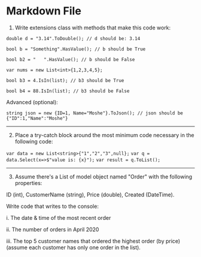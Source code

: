 ﻿
# Markdown File

1.	Write extensions class with methods that make this code work:

`double d = "3.14".ToDouble(); // d should be: 3.14`

`bool b = "Something".HasValue(); // b should be True`

`bool b2 = "   ".HasValue(); // b should be False`

`var nums = new List<int>{1,2,3,4,5};`

`bool b3 = 4.IsIn(list); // b3 should be True`

`bool b4 = 88.IsIn(list); // b3 should be False`

Advanced (optional):

`string json = new {ID=1, Name="Moshe"}.ToJson(); // json should be {"ID":1,"Name":"Moshe"}`

---

2. Place a try-catch block around the most minimum code necessary in the following code:

`var data = new List<string>{"1","2","3",null};`
`var q = data.Select(x=>$"value is: {x}");`
`var result = q.ToList();`

---

3.	Assume there's a List of model object named "Order" with the following properties:

ID (int), CustomerName (string), Price (double), Created (DateTime).

Write code that writes to the console:

i.	The date & time of the most recent order

ii.	The number of orders in April 2020

iii.	The top 5 customer names that ordered the highest order (by price) (assume each customer has only one order in the list).
